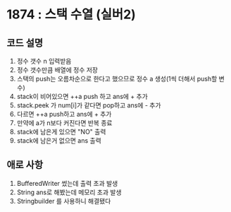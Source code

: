 # 1874 : 스택 수열 (실버2)
## 코드 설명

1. 정수 갯수 n 입력받음
2. 정수 갯수만큼 배열에 정수 저장
3. 스택의 push는 오름차순으로 한다고 했으므로 정수 a 생성(1씩 더해서 push할 변수)
4. stack이 비어있으면 ++a push 하고 ans에 + 추가
5. stack.peek 가 num[i]가 같다면 pop하고 ans에 - 추가
6. 다르면 ++a push하고 ans에 + 추가
7. 만약에 a가 n보다 커진다면 반복 종료
8. stack에 남은게 있으면 "NO" 출력
9. stack에 남은거 없으면 ans 출력

## 애로 사항

1. BufferedWriter 썼는데 출력 초과 발생
2. String ans로 해봤는데 메모리 초과 발생
3. Stringbuilder 를 사용하니 해결됐다